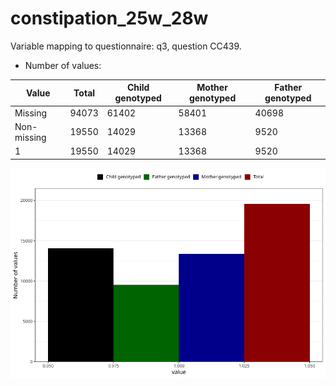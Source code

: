 # constipation_25w_28w
Variable mapping to questionnaire: q3, question CC439.
- Number of values:

| Value | Total | Child genotyped | Mother genotyped | Father genotyped |
| ----- | ----- | --------------- | ---------------- | ---------------- |
| Missing | 94073 | 61402 | 58401 | 40698 |
| Non-missing | 19550 | 14029 | 13368 | 9520 |
| 1 | 19550 | 14029 | 13368 | 9520 |



![](constipation_25w_28w_n.png)



